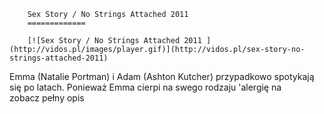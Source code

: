
        Sex Story / No Strings Attached 2011 
        =============
        
        [![Sex Story / No Strings Attached 2011 ](http://vidos.pl/images/player.gif)](http://vidos.pl/sex-story-no-strings-attached-2011)
        
        
 Emma (Natalie Portman) i Adam (Ashton Kutcher) przypadkowo spotykają się po latach. Ponieważ Emma cierpi na swego rodzaju 'alergię na zobacz pełny opis
    